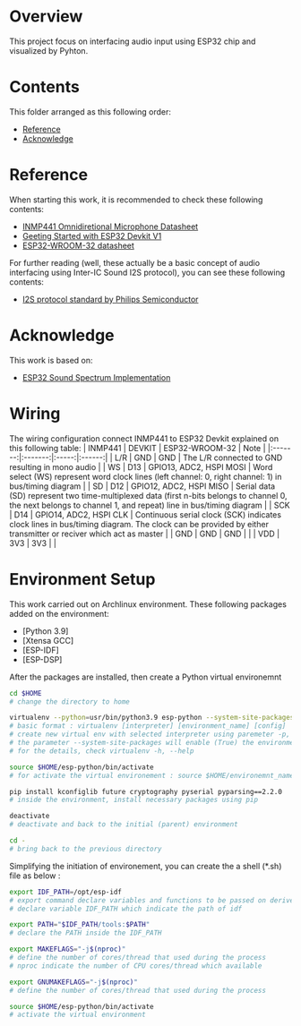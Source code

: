 # Overview
This project focus on interfacing audio input using ESP32 chip and visualized by Pyhton.

# Contents
This folder arranged as this following order:
- [Reference](#Reference)
- [Acknowledge](#Acknowlegde)

# Reference
When starting this work, it is recommended to check these following contents:
- [INMP441 Omnidiretional Microphone Datasheet](https://invensense.tdk.com/wp-content/uploads/2015/02/INMP441.pdf)
- [Geeting Started with ESP32 Devkit V1](https://randomnerdtutorials.com/getting-started-with-esp32/)
- [ESP32-WROOM-32 datasheet](https://www.espressif.com/sites/default/files/documentation/esp32-wroom-32_datasheet_en.pdf)

For further reading (well, these actually be a basic concept of audio interfacing using Inter-IC Sound I2S protocol), you can see these following contents:
- [I2S protocol standard  by Philips Semiconductor](https://web.archive.org/web/20070102004400/http://www.nxp.com/acrobat_download/various/I2SBUS.pdf)

# Acknowledge
This work is based on:
- [ESP32 Sound Spectrum Implementation](https://github.com/pedrominatel/esp32-projects/blob/master/demo/sound_spectrum/main/i2s_spectrum_example_main.c)

# Wiring
The wiring configuration connect INMP441 to ESP32 Devkit explained on this following table:
| INMP441   | DEVKIT    | ESP32-WROOM-32    | Note  |
|:-------:|:-------:|:-----:|:------:|
| L/R | GND | GND | The L/R connected to GND resulting in mono audio |
| WS | D13 | GPIO13, ADC2, HSPI MOSI | Word select (WS) represent word clock lines (left channel: 0, right channel: 1) in bus/timing diagram |
| SD | D12 | GPIO12, ADC2, HSPI MISO | Serial data (SD) represent two time-multiplexed data (first n-bits belongs to channel 0, the next belongs to channel 1, and repeat) line in bus/timing diagram |
| SCK | D14 | GPIO14, ADC2, HSPI CLK | Continuous serial clock (SCK) indicates clock lines in bus/timing diagram. The clock can be provided by either transmitter or reciver which act as master |
| GND | GND | GND | |
| VDD | 3V3 | 3V3 | |

# Environment Setup
This work carried out on Archlinux environment. These following packages added on the environment:
- [Python 3.9]
- [Xtensa GCC]
- [ESP-IDF]
- [ESP-DSP]

After the packages are installed, then create a Python virtual environemnt

```sh
cd $HOME
# change the directory to home

virtualenv --python=usr/bin/python3.9 esp-python --system-site-packages
# basic format : virtualenv [interpreter] [environment_name] [config]
# create new virtual env with selected interpreter using paremeter -p, --python and define the path
# the parameter --system-site-packages will enable (True) the environment access to system site packages
# for the details, check virtualenv -h, --help

source $HOME/esp-python/bin/activate
# for activate the virtual environement : source $HOME/environemnt_name/bin/activate

pip install kconfiglib future cryptography pyserial pyparsing==2.2.0
# inside the environment, install necessary packages using pip

deactivate
# deactivate and back to the initial (parent) environment

cd -
# bring back to the previous directory

```

Simplifying the initiation of environement, you can create the a shell (*.sh) file as below :

```sh
export IDF_PATH=/opt/esp-idf
# export command declare variables and functions to be passed on derived (child) process
# declare variable IDF_PATH which indicate the path of idf

export PATH="$IDF_PATH/tools:$PATH"
# declare the PATH inside the IDF_PATH

export MAKEFLAGS="-j$(nproc)"
# define the number of cores/thread that used during the process
# nproc indicate the number of CPU cores/thread which available

export GNUMAKEFLAGS="-j$(nproc)"
# define the number of cores/thread that used during the process

source $HOME/esp-python/bin/activate
# activate the virtual environment

```
